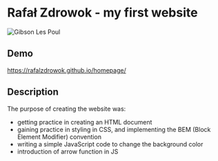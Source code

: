 ﻿# Rafał Zdrowok - my first website
 ![Gibson Les Poul](https://user-images.githubusercontent.com/122734582/212879999-e76de8de-dec6-4461-b0be-879a7f66b693.jpg)
## Demo
https://rafalzdrowok.github.io/homepage/
## Description
The purpose of creating the website was:
- getting practice in creating an HTML document
- gaining practice in styling in CSS, and implementing the BEM (Block Element Modifier) convention
- writing a simple JavaScript code to change the background color
- introduction of arrow function in JS
